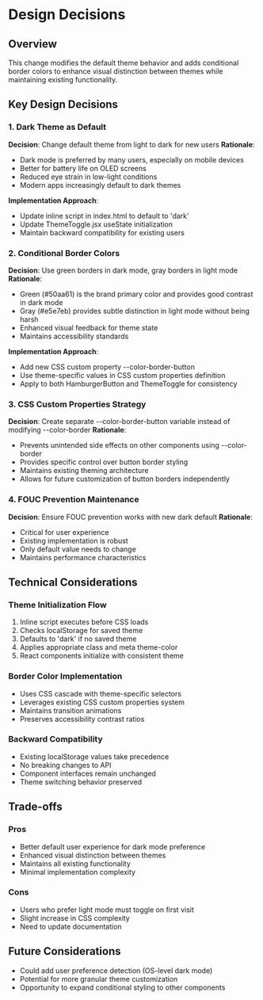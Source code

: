 # Design Decisions

## Overview
This change modifies the default theme behavior and adds conditional border colors to enhance visual distinction between themes while maintaining existing functionality.

## Key Design Decisions

### 1. Dark Theme as Default
**Decision**: Change default theme from light to dark for new users
**Rationale**: 
- Dark mode is preferred by many users, especially on mobile devices
- Better for battery life on OLED screens
- Reduced eye strain in low-light conditions
- Modern apps increasingly default to dark themes

**Implementation Approach**:
- Update inline script in index.html to default to 'dark'
- Update ThemeToggle.jsx useState initialization
- Maintain backward compatibility for existing users

### 2. Conditional Border Colors
**Decision**: Use green borders in dark mode, gray borders in light mode
**Rationale**:
- Green (#50aa61) is the brand primary color and provides good contrast in dark mode
- Gray (#e5e7eb) provides subtle distinction in light mode without being harsh
- Enhanced visual feedback for theme state
- Maintains accessibility standards

**Implementation Approach**:
- Add new CSS custom property --color-border-button
- Use theme-specific values in CSS custom properties definition
- Apply to both HamburgerButton and ThemeToggle for consistency

### 3. CSS Custom Properties Strategy
**Decision**: Create separate --color-border-button variable instead of modifying --color-border
**Rationale**:
- Prevents unintended side effects on other components using --color-border
- Provides specific control over button border styling
- Maintains existing theming architecture
- Allows for future customization of button borders independently

### 4. FOUC Prevention Maintenance
**Decision**: Ensure FOUC prevention works with new dark default
**Rationale**:
- Critical for user experience
- Existing implementation is robust
- Only default value needs to change
- Maintains performance characteristics

## Technical Considerations

### Theme Initialization Flow
1. Inline script executes before CSS loads
2. Checks localStorage for saved theme
3. Defaults to 'dark' if no saved theme
4. Applies appropriate class and meta theme-color
5. React components initialize with consistent theme

### Border Color Implementation
- Uses CSS cascade with theme-specific selectors
- Leverages existing CSS custom properties system
- Maintains transition animations
- Preserves accessibility contrast ratios

### Backward Compatibility
- Existing localStorage values take precedence
- No breaking changes to API
- Component interfaces remain unchanged
- Theme switching behavior preserved

## Trade-offs

### Pros
- Better default user experience for dark mode preference
- Enhanced visual distinction between themes
- Maintains all existing functionality
- Minimal implementation complexity

### Cons
- Users who prefer light mode must toggle on first visit
- Slight increase in CSS complexity
- Need to update documentation

## Future Considerations
- Could add user preference detection (OS-level dark mode)
- Potential for more granular theme customization
- Opportunity to expand conditional styling to other components